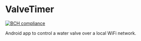 # ValveTimer
[![BCH compliance](https://bettercodehub.com/edge/badge/Pertempto/ValveTimer?branch=master&token=a1a97a4bad8fdae0767994aa510d39dd38316ccd)](https://bettercodehub.com/)

Android app to control a water valve over a local WiFi network.
